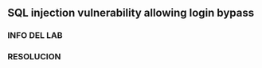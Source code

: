 ## SQL injection vulnerability allowing login bypass
### INFO DEL LAB

### RESOLUCION   
```sh  

```
